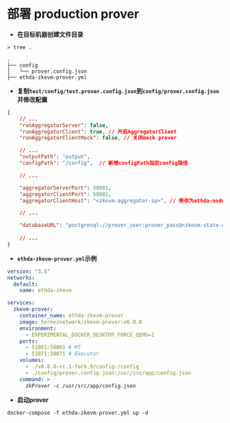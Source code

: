 # 部署 production prover

- **在目标机器创建文件目录**

```
> tree .

.
├── config
│   └── prover.config.json
├── ethda-zkevm-prover.yml
```

- **复制`test/config/test.prover.config.json`到`config/prover.config.json`并修改配置**

```json
{
    // ...
    "runAggregatorServer": false,
    "runAggregatorClient": true, // 开启AggregatorClient
    "runAggregatorClientMock": false, // 关闭mock prover

    // ...
    "outputPath": "output",
    "configPath": "/config",  // 新增configPath指定config路径

    // ...

    "aggregatorServerPort": 50081,
    "aggregatorClientPort": 50081,
    "aggregatorClientHost": "<zkevm-aggregator-ip>", // 修改为ethda-node.zkevm-aggregator对应的IP

    // ...

    "databaseURL": "postgresql://prover_user:prover_pass@<zkevm-state-db-ip>:5432/prover_db", // 修改为ethda-node.zkevm-state-db的数据库访问url
    
    // ...
}
```

- **`ethda-zkevm-prover.yml`示例**

```yaml
version: "3.5"
networks:
  default:
    name: ethda-zkevm

services:
  zkevm-prover:
    container_name: ethda-zkevm-prover
    image: hermeznetwork/zkevm-prover:v6.0.0
    environment:
      - EXPERIMENTAL_DOCKER_DESKTOP_FORCE_QEMU=1
    ports:
      - 51061:50061 # MT
      - 51071:50071 # Executor
    volumes:
      - ./v6.0.0-rc.1-fork.9/config:/config
      - ./config/prover.config.json:/usr/src/app/config.json
    command: >
      zkProver -c /usr/src/app/config.json
```

- **启动prover**

```
docker-compose -f ethda-zkevm-prover.yml up -d
```